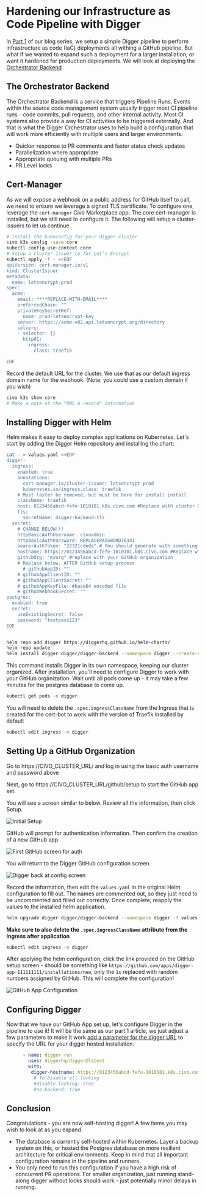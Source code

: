 # Hardening our Infrastructure as Code Pipeline with Digger

In [Part 1](blog-article-1-infra-bootstrap.md) of our blog series, we setup a simple Digger pipeline to perform infrastructure as code (IaC) deployments all withing a GitHub pipeline. But what if we wanted to expand such a deployment for a larger installation, or want it hardened for production deployments. We will look at deploying the [Orchestrator Backend](https://docs.digger.dev/readme/howitworks)

## The Orchestrator Backend

The Orchestrator Backend is a service that triggers Pipeline Runs. Events within the source code management system usually trigger most CI pipeline runs - code commits, pull requests, and other internal activity. Most CI systems also provide a way for CI activities to be triggered externally. And that is what the Digger Orchestrator uses to help build a configuration that will work more efficiently with multiple users and larger environments.

- Quicker response to PR comments and faster status check updates
- Parallelization where appropriate  
- Appropriate queuing with multiple PRs
- PR Level locks


## Cert-Manager

As we will expose a webhook on a public address for GitHub itself to call, we need to ensure we leverage a signed TLS certificate. To configure one, leverage the `cert-manager` Civo Marketplace app. The core cert-manager is installed, but we still need to configure it.  The following will setup a cluster-issuers to let us continue.

```sh
# Install the kubeconfig for your digger cluster
civo k3s config -save core
kubectl config use-context core
# Setup a cluster-issuer to for Let’s Encrypt
kubectl apply -f - <<EOF
apiVersion: cert-manager.io/v1
kind: ClusterIssuer
metadata:
  name: letsencrypt-prod
spec:
  acme:
    email: ****REPLACE-WITH-EMAIL****
    preferredChain: ""
    privateKeySecretRef:
      name: prod-letsencrypt-key
    server: https://acme-v02.api.letsencrypt.org/directory
    solvers:
    - selector: {}
      http01:
        ingress:
          class: traefik

EOF
```

Record the default URL for the cluster. We use that as our default ingress domain name for the webhook. (Note: you could use a custom domain if you wish)

```sh
civo k3s show core
# Make a note of the "DNS A record" information
```
## Installing Digger with Helm

Helm makes it easy to deploy complex applications on Kubernetes. Let's start by adding the Digger Helm repository and installing the chart:

```sh
cat - > values.yaml <<EOF
digger:
  ingress:
    enabled: true
    annotations:
	  cert-manager.io/cluster-issuer: letsencrypt-prod
	  kubernetes.io/ingress.class: traefik
	# Must laster be removed, but must be here for install install
	className: traefik
    host: 0123456abcd-fefe-1010101.k8s.civo.com #Replace with cluster DNS A record, from above
    tls:
      secretName: digger-backend-tls
  secret:
    # CHANGE BELOW!!!
    httpBasicAuthUsername: civoadmin
    httpBasicAuthPassword: REPLACEPASSWORD76341
    bearerAuthToken: "22321cdede" # You should generate with something like openssl rand -base64 32
    hostname: https://0123456abcd-fefe-1010101.k8s.civo.com #Replace with cluster DNS A record, from above, with https:// protocol ahead of it.
    githubOrg: "myorg" #replace with your GitHub organization
    # Replace below, AFTER GitHub setup process
	  # githubAppID: ""
    # githubAppClientID: ""
    # githubAppClientSecret: ""
    # githubAppKeyFile: #base64 encoded file
    # githubWebhookSecret: ""
postgres:
  enabled: true
  secret:
    useExistingSecret: false
    password: "testpass123"
EOF


helm repo add digger https://diggerhq.github.io/helm-charts/
helm repo update 
helm install digger digger/digger-backend --namespace digger --create-namespace -f values.yaml
```

This command installs Digger in its own namespace, keeping our cluster organized. After installation, you'll need to configure Digger to work with your GitHub organization. Wait until all pods come up - it may take a few minutes for the postgres database to come up.

```sh
kubectl get pods -n digger
```

You will need to delete the `.spec.ingressClassName`  from the Ingress that is created for the cert-bot to work with the version of Traefik installed by default

```sh
kubectl edit ingress -n digger
```

## Setting Up a GitHub Organization

Go to https://CIVO_CLUSTER_URL/ and log in using the basic auth username and password above

Next, go to https://CIVO_CLUSTER_URL/github/setup to start the GitHub app set.

You will see a screen similar to below. Review all the information, then click Setup.
 
![Initial Setup](images2/digger-github-setup.png)

GitHub will prompt for authentication information. Then confirm the creation of a new GitHub app

![First GitHub screen for auth](images2/digger-github-setup-2nd-screen.png)

You will return to the Digger GitHub configuration screen.

![Digger back at config screen](images2/digger-github-setup-3rd-screen.png)

Record the information, then edit the `values.yaml` in the original Helm configuration to fill out. The names are commented out, so they just need to be uncommented and filled out correctly. Once complete, reapply the values to the installed helm application.

```sh
helm upgrade digger digger/digger-backend --namespace digger -f values.yaml
```

**Make sure to also delete the `.spec.ingressClassName` attribute from the Ingress after application**

```sh
kubectl edit ingress -n digger
```

After applying the helm configuration, click the link provided on the GitHub setup screen - should be something like `https://github.com/apps/digger-app-111111111/installations/new`, only the `1s` replaced with random numbers assigned by GitHub. This will complete the configuration!


![GitHub App Configuration](images2/digger-github-setup-4th-screen.png)

## Configuring Digger

Now that we have our GitHub App set up, let's configure Digger in the pipeline to use it!  It will be the same as our part 1 article, we just adjust a few parameters to make it work [add a parameter for the digger URL](https://github.com/diggerhq/digger/blob/develop/action.yml#L115C1-L118) to specify the URL for your digger hosted installation.

```yaml
      - name: digger run
        uses: diggerhq/digger@latest
        with:
         digger-hostname: https://0123456abcd-fefe-1010101.k8s.civo.com #Replace with cluster DNS A record, from above, with https:// protocol ahead of it.
          # To Disable all locking
          #disable-locking: true
          #no-backend: true
```


## Conclusion

Congratulations - you are now self-hosting digger!  A few items you may wish to look at as you expand.

* The database is currently self-hosted within Kubernetes. Layer a backup system on this, or hosted the Postgres database on more resilient architecture for critical environments. Keep in mind that all important configuration remains in the pipeline and runners.
* You only need to run this configuration if you have a high risk of concurrent PR operations. For smaller organization, just running stand-along digger without locks should work - just potentially minor delays in running.